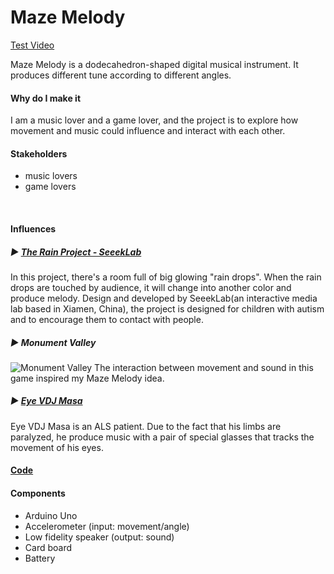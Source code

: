 # Maze Melody

[Test Video](https://vimeo.com/331150712)

Maze Melody is a dodecahedron-shaped digital musical instrument. It produces different tune according to different angles.

#### Why do I make it
I am a music lover and a game lover, and the project is to explore how movement and music could influence and interact with each other.

#### Stakeholders
* music lovers
* game lovers

<br>

#### Influences
##### ▶︎ [The Rain Project - SeeekLab](http://www.seeeklab.com/en/portfolio-item/rainproject/#)
In this project, there's a room full of big glowing "rain drops". When the rain drops are touched by audience, it will change into another color and produce melody. Design and developed by SeeekLab(an interactive media lab based in Xiamen, China), the project is designed for children with autism and to encourage them to contact with people.

##### ▶︎ Monument Valley
![Monument Valley](https://assets.pcmag.com/media/images/354930-monument-valley-iphone-top.jpg?width=640&height=960)
The interaction between movement and sound in this game inspired my Maze Melody idea.

##### ▶︎ [Eye VDJ Masa](https://www.youtube.com/watch?v=QMc0HedyhKk&t=1s)
Eye VDJ Masa is an ALS patient. Due to the fact that his limbs are paralyzed, he produce music with a pair of special glasses that tracks the movement of his eyes.


#### [Code](https://github.com/griffinxzh/CIM642_Physical_Computing/blob/master/Midterm/code_demo/code_demo.ino)

#### Components
* Arduino Uno
* Accelerometer (input: movement/angle)
* Low fidelity speaker (output: sound)
* Card board
* Battery
